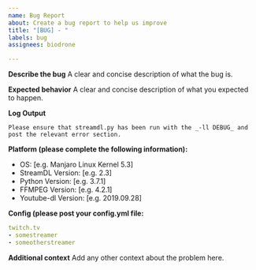 ```yaml
---
name: Bug Report
about: Create a bug report to help us improve
title: "[BUG] - "
labels: bug
assignees: biodrone

---
```


**Describe the bug**
A clear and concise description of what the bug is.

**Expected behavior**
A clear and concise description of what you expected to happen.

**Log Output**
```
Please ensure that streamdl.py has been run with the _-ll DEBUG_ and post the relevant error section.
```

**Platform (please complete the following information):**
 - OS: [e.g. Manjaro Linux Kernel 5.3]
 - StreamDL Version: [e.g. 2.3]
 - Python Version: [e.g. 3.7.1]
 - FFMPEG Version: [e.g. 4.2.1]
 - Youtube-dl Version: [e.g. 2019.09.28]

**Config (please post your config.yml file:**
```YAML
twitch.tv
- somestreamer
- someotherstreamer
```

**Additional context**
Add any other context about the problem here.
